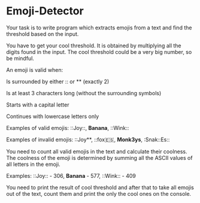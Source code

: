 # Emoji-Detector

Your task is to write program which extracts emojis from a text and find the threshold based on the input. 

You have to get your cool threshold. It is obtained by multiplying all the digits found in the input.  The cool threshold could be a very big number, so be mindful. 

An emoji is valid when: 

Is surrounded by either :: or ** (exactly 2) 

Is at least 3 characters long (without the surrounding symbols) 

Starts with a capital letter 

Continues with lowercase letters only 

Examples of valid emojis: ::Joy::, **Banana**, ::Wink:: 

Examples of invalid emojis: ::Joy**, ::fox:es:, **Monk3ys**, :Snak::Es:: 

You need to count all valid emojis in the text and calculate their coolness. The coolness of the emoji is determined by summing all the ASCII values of all letters in the emoji.  

Examples: ::Joy:: - 306, **Banana** - 577, ::Wink:: - 409 

You need to print the result of cool threshold and after that to take all emojis out of the text, count them and print the only the cool ones on the console.
